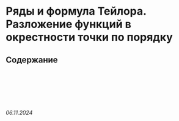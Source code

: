 # Ряды и формула Тейлора. Разложение функций в окрестности точки по порядку

## Содержание

## 

<br><br>
<br><br>

###### 06.11.2024